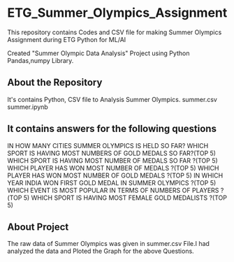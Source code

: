 # ETG_Summer_Olympics_Assignment
This repository contains Codes and CSV file for making Summer Olympics Assignment during ETG Python for ML/AI

Created "Summer Olympic Data Analysis" Project using Python Pandas,numpy Library.

## About the Repository
It's contains Python, CSV file to Analysis Summer Olympics.
summer.csv
summer.ipynb

## It contains answers for the following questions
IN HOW MANY CITIES SUMMER OLYMPICS IS HELD SO FAR?
WHICH SPORT IS HAVING MOST NUMBERS OF GOLD MEDALS SO FAR?(TOP 5)
WHICH SPORT IS HAVING MOST NUMBER OF MEDALS SO FAR ?(TOP 5)
WHICH PLAYER HAS WON MOST NUMBER OF MEDALS ?(TOP 5)
WHICH PLAYER HAS WON MOST NUMBER OF GOLD MEDALS ?(TOP 5)
IN WHICH YEAR INDIA WON FIRST GOLD MEDAL IN SUMMER OLYMPICS ?(TOP 5)
WHICH EVENT IS MOST POPULAR IN TERMS OF NUMBERS OF PLAYERS ?(TOP 5)
WHICH SPORT IS HAVING MOST FEMALE GOLD MEDALISTS ?(TOP 5)

## About Project
The raw data of Summer Olympics was given in summer.csv File.I had analyzed the data and Ploted the Graph for the above Questions.
